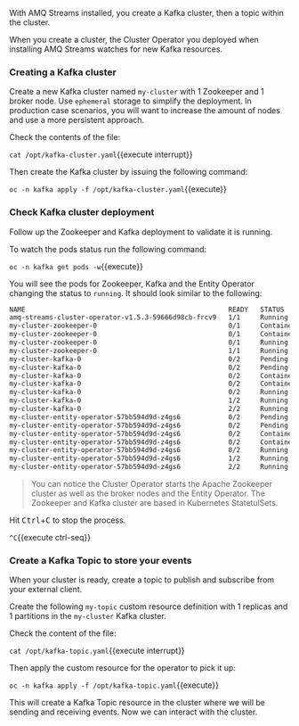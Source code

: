 With AMQ Streams installed, you create a Kafka cluster, then a topic within the cluster.

When you create a cluster, the Cluster Operator you deployed when installing AMQ Streams watches for new Kafka resources.

### Creating a Kafka cluster

Create a new Kafka cluster named `my-cluster` with 1 Zookeeper and 1 broker node. Use `ephemeral` storage to simplify the deployment. In production case scenarios, you will want to increase the amount of nodes and use a more persistent approach.

Check the contents of the file:

`cat /opt/kafka-cluster.yaml`{{execute interrupt}}

Then create the Kafka cluster by issuing the following command:

`oc -n kafka apply -f /opt/kafka-cluster.yaml`{{execute}}

### Check Kafka cluster deployment

Follow up the Zookeeper and Kafka deployment to validate it is running.

To watch the pods status run the following command:

``oc -n kafka get pods -w``{{execute}}

You will see the pods for Zookeeper, Kafka and the Entity Operator changing the status to `running`. It should look similar to the following:

```bash
NAME                                                   READY   STATUS              RESTARTS   AGE
amq-streams-cluster-operator-v1.5.3-59666d98cb-frcv9   1/1     Running             0          4m27s
my-cluster-zookeeper-0                                 0/1     ContainerCreating   0          3s
my-cluster-zookeeper-0                                 0/1     ContainerCreating   0          5s
my-cluster-zookeeper-0                                 0/1     Running             0          23s
my-cluster-zookeeper-0                                 1/1     Running             0          38s
my-cluster-kafka-0                                     0/2     Pending             0          0s
my-cluster-kafka-0                                     0/2     Pending             0          0s
my-cluster-kafka-0                                     0/2     ContainerCreating   0          0s
my-cluster-kafka-0                                     0/2     ContainerCreating   0          2s
my-cluster-kafka-0                                     0/2     Running             0          4s
my-cluster-kafka-0                                     1/2     Running             0          20s
my-cluster-kafka-0                                     2/2     Running             0          27s
my-cluster-entity-operator-57bb594d9d-z4gs6            0/2     Pending             0          0s
my-cluster-entity-operator-57bb594d9d-z4gs6            0/2     Pending             0          0s
my-cluster-entity-operator-57bb594d9d-z4gs6            0/2     ContainerCreating   0          1s
my-cluster-entity-operator-57bb594d9d-z4gs6            0/2     ContainerCreating   0          3s
my-cluster-entity-operator-57bb594d9d-z4gs6            0/2     Running             0          4s
my-cluster-entity-operator-57bb594d9d-z4gs6            1/2     Running             0          18s
my-cluster-entity-operator-57bb594d9d-z4gs6            2/2     Running             0          21s
```

> You can notice the Cluster Operator starts the Apache Zookeeper cluster as well as the broker nodes and the Entity Operator. The Zookeeper and Kafka cluster are based in Kubernetes StatetulSets.

Hit <kbd>Ctrl</kbd>+<kbd>C</kbd> to stop the process.

`^C`{{execute ctrl-seq}}

### Create a Kafka Topic to store your events

When your cluster is ready, create a topic to publish and subscribe from your external client.

Create the following `my-topic` custom resource definition with 1 replicas and 1 partitions in the `my-cluster` Kafka cluster.

Check the content of the file:

`cat /opt/kafka-topic.yaml`{{execute interrupt}}

Then apply the custom resource for the operator to pick it up:

`oc -n kafka apply -f /opt/kafka-topic.yaml`{{execute}}

This will create a Kafka Topic resource in the cluster where we will be sending and receiving events. Now we can interact with the cluster.
